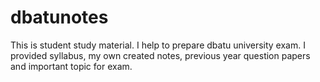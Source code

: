# dbatunotes
This is student study material. I help to prepare dbatu university exam. I provided syllabus, my own created notes, previous year question papers and important topic for exam.

